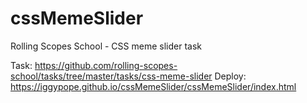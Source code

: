# cssMemeSlider

Rolling Scopes School - CSS meme slider task

Task: https://github.com/rolling-scopes-school/tasks/tree/master/tasks/css-meme-slider
Deploy: https://iggypope.github.io/cssMemeSlider/cssMemeSlider/index.html
